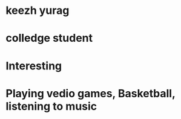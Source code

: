 # keezh yurag
# colledge student
# Interesting
#
# Playing vedio games, Basketball, listening to music

